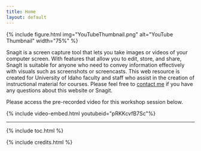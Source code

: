 ```yaml
---
title: Home
layout: default
---
```


{% include figure.html img="YouTubeThumbnail.png" alt="YouTube Thumbnail" width="75%" %}

Snagit is a screen capture tool that lets you take images or videos of your computer screen. With features that allow you to edit, store, and share, SnagIt is suitable for anyone who need to convey information effectively with visuals such as screenshots or screencasts. 
This web resource is created for University of Idaho faculty and staff who assist in the creation of instructional material for courses. Please feel free to <a href = "mailto: hanwendong@uidaho.edu">contact me</a> if you have any questions about this website or Snagit. 

Please access the pre-recorded video for this workshop session below.

{% include video-embed.html youtubeid="pRKKcvfB7Sc"%}

------
{% include toc.html %}

{% include credits.html %}

